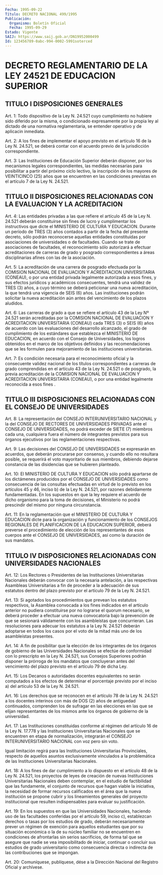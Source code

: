 ```yaml
---
Fecha: 1995-09-22
Título: DECRETO NACIONAL 499/1995
Publicación:
  Organismo: Boletín Oficial
  Fecha: 1995-09-29
Estado: Vigente
SAIJ: https://www.saij.gob.ar/DN19952000499
Id: 123456789-0abc-994-0002-5991soterced
---
```

# DECRETO REGLAMENTARIO DE LA LEY 24521 DE EDUCACION SUPERIOR

## TITULO I DISPOSICIONES GENERALES

<a id="1"></a>
Art. 1:  Todo dispositivo de la Ley N. 24.521 cuyo cumplimiento no hubiere sido  diferido por la misma, o condicionado expresamente por la propia ley  al  dictado  de  una normativa reglamentaria, se entender  operativo y de aplicacin inmediata.

<a id="2"></a>
Art.  2:  A  los fines de implementar el  apoyo  previsto  en  el artículo 16 de la  Ley  N.  24.521,  se deberá contar con el acuerdo previo de la jurisdicción correspondiente.

<a id="3"></a>
Art. 3: Las Instituciones de Educación  Superior deberán disponer, por los mecanismos legales correspondientes, las medidas necesarias para posibilitar a partir del próximo ciclo lectivo, la inscripción de los mayores de VEINTICINCO (25) años que  se  encuentren  en las condiciones  previstas  en  el  artículo  7  de  la  Ley  N.  24.521.

## TITULO II DISPOSICIONES RELACIONADAS CON LA EVALUACION Y LA ACREDITACION

<a id="4"></a>
Art. 4:  Las entidades privadas a las que refiere el artículo 45 de la  Ley  N.  24.521  deberán  constituirse  sin  fines  de  lucro  y cumplimentar los instructivos que dicte el MINISTERIO DE CULTURA  Y EDUCACION. Durante un período de TRES (3) años contados a partir de la  fecha  del  presente  decreto, sólo podrán reconocerse aquellas entidades  constituidas por  asociaciones  de  universidades  o  de facultades.  Cuando  se  trate  de  asociaciones  de facultades, el reconocimiento  sólo  autorizará  a  efectuar  acreditaciones    de carreras de grado y posgrado correspondientes a áreas disciplinarias afines con las de la asociación.

<a id="5"></a>
Art.  5:  La acreditación de una carrera de posgrado efectuada por la COMISION  NACIONAL  DE  EVALUACION  Y ACREDITACION UNIVERSITARIA (CONEAU), o por una entidad privada legalmente  autorizada  a  esos fines,  y  sus  efectos jurídicos y académicos consecuentes, tendrá una validez de TRES  (3)  años, a cuyo término se deberá peticionar una nueva acreditación, la  que  tendrá  una  vigencia  de SEIS (6) años. Las instituciones podrán solicitar la nueva acreditación  aún antes del vencimiento de los plazos aludidos.

<a id="6"></a>
Art.  6:  Las carreras de grado a que se refiere el artículo 43 de la  Ley Nº 24.521 serán acreditadas por la COMISION NACIONAL DE EVALUACION Y ACREDITACION UNIVERSITARIA (CONEAU) cada TRES (3) o SEIS (6) años de acuerdo con las evaluaciones del desarrollo alcanzado, el grado de cumplimiento de los estándares que establezca el MINISTERIO DE EDUCACION, en acuerdo con el Consejo de Universidades, los logros obtenidos en el marco de los objetivos definidos y las recomendaciones que se les formulen para mejoramiento de las instituciones universitarias.

<a id="7"></a>
Art. 7: Es condición necesaria para el reconocimiento oficial y la consecuente  validez  nacional  de  los  títulos correspondientes a carreras de grado comprendidas en el artículo 43 de la Ley N. 24.521 o de posgrado, la previa acreditación de la  COMISION  NACIONAL  DE EVALUACION Y ACREDITACION UNIVERSITARIA (CONEAU), o por una entidad legalmente reconocida a esos fines .

## TITULO III DISPOSICIONES RELACIONADAS CON EL CONSEJO DE UNIVERSIDADES

<a id="8"></a>
Art. 8: La representación del CONSEJO  INTERUNIVERSITARIO NACIONAL y  la  del CONSEJO DE RECTORES DE UNIVERSIDADES  PRIVADAS  ante  el CONSEJO  DE  UNIVERSIDADES,  no podrá  exceder de SIETE (7) miembros cada una, cualquiera fuera el  número de integrantes previstos para sus  órganos  ejecutivos  por  las  reglamentaciones    respectivas.

<a id="9"></a>
Art.  9: Las decisiones del CONSEJO DE UNIVERSIDADES se expresarán en acuerdos,  que deberán procurarse por consenso, y cuando ello no resultara  posible,   se  requerirá   el  voto  mayoritario  de  sus miembros, debiendo dejarse  constancia  de  las  disidencias que se hubieren planteado.

<a id="10"></a>
Art.  10:  El  MINISTERIO  DE  CULTURA  Y  EDUCACION sólo  podrá apartarse de los dictámenes producidos por el CONSEJO DE UNIVERSIDADES  como  consecuencia  de las consultas  efectuadas  en virtud de lo previsto en los artículos 45 y 46, inciso b) de la Ley N. 24.521, por razones debidamente fundamentadas.  En  los supuestos en que la ley requiere el acuerdo de dicho organismo para  la  toma de  decisiones,  el  Ministerio  no  podrá  prescindir del mismo por ninguna circunstancia.

<a id="11"></a>
Art.  11: En la reglamentación que el  MINISTERIO  DE  CULTURA  Y EDUCACION  dicte  para  la  organización  y  funcionamiento  de los CONSEJOS  REGIONALES  DE  PLANIFICACION  DE  LA EDUCACION SUPERIOR, deberá  preverse el procedimiento de elección de  los representantes de  esos  cuerpos  ante el CONSEJO DE UNIVERSIDADES,  así  como  la duración de sus mandatos.

## TITULO IV DISPOSICIONES RELACIONADAS CON UNIVERSIDADES NACIONALES

<a id="12"></a>
Art.  12:  Los  Rectores  o  Presidentes  de  las  Instituciones Universitarias  Nacionales    deberán  convocar  con  la  necesaria antelación, a las respectivas Asambleas  Universitarias  a  fin  de proceder a la adecuación de sus estatutos dentro del plazo previsto por el artículo 79 de la Ley N. 24.521.

<a id="13"></a>
Art. 13: Si agotados los procedimientos que prevean los estatutos respectivos,  la  Asamblea  convocada  a  los fines indicados en el artículo anterior no pudiera constituirse por no lograrse el quorum necesario,  se  deberá  proceder a efectuar una  nueva  convocatoria bajo  la  prevención  de  que  se  sesionará  válidamente  con  los asambleístas  que  concurrieran.  Las resoluciones para adecuar los estatutos a la Ley N. 24.521 deberán  adoptarse  en  todos los casos por  el  voto  de  la  mitad  más uno de los asambleístas presentes.

<a id="14"></a>
Art. 14: A fin de posibilitar  que la elección de los integrantes de  los  órganos  de gobierno de las  Universidades  Nacionales  se efectúe de conformidad  con  lo  prescripto en la Ley N. 24.521, sus Consejos Superiores podrán disponer la prórroga de los mandatos que concluyeran antes del vencimiento del plazo previsto en el artículo 79 de dicha Ley.

<a id="15"></a>
Art. 15: Los Decanos o autoridades docentes equivalentes no serán computados a los efectos de determinar  el  porcentaje previsto por el inciso a) del artículo 53 de la Ley N. 24.521.

<a id="16"></a>
Art. 16: Los derechos que se reconocen en el  artículo  78 de la Ley  N.  24.521  a los docentes interinos con más de DOS (2) años de antiguedad continuados,  comprenden los de sufragar en las elecciones en las que se elijan representantes  de  los mismos ante los órganos de gobierno de la universidad.

<a id="17"></a>
Art. 17:  Las Instituciones constituidas conforme al régimen del artículo  16  de la Ley N. 17.778 y las Instituciones Universitarias Nacionales que se encuentren en etapa de normalización, integrarán el CONSEJO INTERUNIVERSITARIO  NACIONAL  con  voz  pero  sin voto.

Igual  limitación  regirá  para  las  Instituciones  Universitarias Provinciales,    respecto    de   aquellos  asuntos  exclusivamente vinculados  a la problemática de las  Instituciones  Universitarias Nacionales.

<a id="18"></a>
Art. 18: A  los  fines  de  dar cumplimiento a lo dispuesto en el artículo 48 de la Ley N. 24.521,  los proyectos de leyes de creación de nuevas Instituciones Universitarias Nacionales deben contemplar, en el estudio de factibilidad que  las  fundamente,  el conjunto de recursos  que  hagan viable la iniciativa, la necesidad  de  formar recursos calificados en el área que la nueva institución se propone cubrir y los lineamientos  generales del proyecto institucional que resulten   indispensables  para  evaluar  su  justificación.

<a id="19"></a>
Art. 19:  En los supuestos  en  que  las Universidades Nacionales, haciendo  uso  de las facultades conferidas  por  el  artículo  59, inciso c), establezcan  derechos o tasas por los estudios de grado, deberán necesariamente prever  un régimen de exención para aquellos estudiantes  que por su situación  económica  o  la  de  su  núcleo familiar no se  encuentren en condiciones de afrontarlas sin serios sacrificios,  de  forma  tal  que  se  asegure  que  nadie  se  vea imposibilitado de iniciar,  continuar  o  concluir sus estudios de grado  universitario como consecuencia directa o indirecta  de las contribuciones que se impongan.

<a id="20"></a>
Art. 20:  Comuníquese,  publíquese,  dése a la Dirección Nacional del Registro Oficial y archívese.